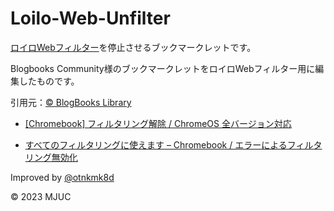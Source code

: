 # Loilo-Web-Unfilter

[ロイロWebフィルター](https://chrome.google.com/webstore/detail/pabjlbjcgldndnpjnokjakbdofjgnfia)を停止させるブックマークレットです。

Blogbooks Community様のブックマークレットをロイロWebフィルター用に編集したものです。

引用元：[© BlogBooks Library](https://blogbooks.net/)

- [[Chromebook] フィルタリング解除 / ChromeOS 全バージョン対応](https://blogbooks.net/chromebook/2357/)

- [すべてのフィルタリングに使えます – Chromebook / エラーによるフィルタリング無効化](https://blogbooks.net/chromebook/3006/)

Improved by [@otnkmk8d](https://github.com/otnkmk8d)

© 2023 MJUC
